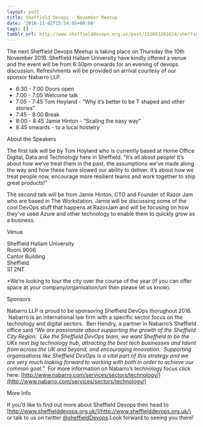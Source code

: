 ```yaml
---
layout: post
title: Sheffield Devops - November Meetup
date: '2016-11-02T15:54:05+00:00'
tags: []
tumblr_url: http://www.sheffielddevops.org.uk/post/152653201024/sheffield-devops-november-meetup
---
```

The next Sheffield Devops Meetup is taking place on Thursday the 10th November 2016. Sheffield Hallam University have kindly offered a venue and the event will be from 6:30pm onwards for an evening of devops discussion. Refreshments will be provided on arrival courtesy of our sponsor Nabarro LLP.

- 6:30 - 7:00 Doors open 
- 7:00 - 7:05 Welcome talk
- 7:05 - 7:45 Tom Hoyland - “Why it’s better to be T shaped and other stories”
- 7:45 - 8:00 Break
- 8:00 - 8:45 Jamie Hinton - “Scaling the easy way”
- 8:45 onwards - to a local hostelry

About the Speakers

The first talk will be by Tom Hoyland who is currently based at Home Office Digital, Data and Technology here in Sheffield. “It’s all about people! It’s about how we’ve treat them in the past, the assumptions we’ve made along the way and how these have slowed our ability to deliver. It’s about how we treat people now, encourage more resilient teams and work together to ship great products!”

The second talk will be from Jamie Hinton, CTO and Founder of Razor Jam who are based in The Workstation. Jamie will be discussing some of the cool DevOps stuff that happens at RazorJam and will be focusing on how they’ve used Azure and other technology to enable them to quickly grow as a business.

Venue

Sheffield Hallam University  
Room 9006  
Cantor Building  
Sheffield  
S1 2NT

\*We’re looking to tour the city over the course of the year (if you can offer space at your company/organisation/uni then please let us know).

Sponsors

Nabarro LLP is proud to be sponsoring Sheffield DevOps thorughout 2016. &nbsp;Nabarro is an international law firm with a specific sector focus on the technology and digital sectors. &nbsp;Ben Hendry, a partner in Nabarro’s Sheffield office said _“We are passionate about supporting the growth of the Sheffield City Region. &nbsp;Like the Sheffield DevOps team, we want Sheffield to be the UKs next big technology hub, attracting the best tech businesses and talent from across the UK and beyond, and encouraging innovation. &nbsp;Supporting organisations like Sheffield DevOps is a vital part of this strategy and we are very much looking forward to working with both in order to achieve our common goal.”_ &nbsp;For more information on Nabarro’s technology focus click here: [http://www.nabarro.com/services/sectors/technology/](http://www.nabarro.com/services/sectors/technology/)

More Info

If you’d like to find out more about Sheffield Devops then head to [http://www.sheffielddevops.org.uk/](http://www.sheffielddevops.org.uk/) or talk to us on twitter [@sheffieldDevops](http://twitter.com/sheffieldDevops).Look forward to seeing you there!

